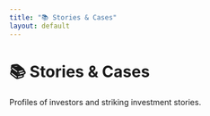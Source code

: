 ```yaml
---
title: "📚 Stories & Cases"
layout: default
---
```


# 📚 Stories & Cases
Profiles of investors and striking investment stories.
